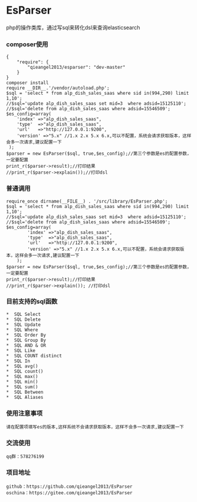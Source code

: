 # EsParser
php的操作类库，通过写sql来转化dsl来查询elasticsearch
### composer使用
    {
        "require": {
            "qieangel2013/esparser": "dev-master"
        }
    }
    composer install
    require __DIR__.'/vendor/autoload.php';
    $sql = 'select * from alp_dish_sales_saas where sid in(994,290) limit 1,10';
    //$sql='update alp_dish_sales_saas set mid=3  where adsid=15125110';
    //$sql='delete from alp_dish_sales_saas where adsid=15546509';
    $es_config=array(
	    'index' =>"alp_dish_sales_saas",
	    'type'  =>"alp_dish_sales_saas",
	    'url'   =>"http://127.0.0.1:9200",
        'version' =>"5.x" //1.x 2.x 5.x 6.x,可以不配置，系统会请求获取版本，这样会多一次请求,建议配置一下
	 );
    $parser = new EsParser($sql, true,$es_config);//第三个参数是es的配置参数，一定要配置
    print_r($parser->result);//打印结果
    //print_r($parser->explain());//打印dsl
### 普通调用
	require_once dirname(__FILE__) . '/src/library/EsParser.php';
	$sql = 'select * from alp_dish_sales_saas where sid in(994,290) limit 1,10';
	//$sql='update alp_dish_sales_saas set mid=3  where adsid=15125110';
	//$sql='delete from alp_dish_sales_saas where adsid=15546509';
	$es_config=array(
        	'index' =>"alp_dish_sales_saas",
        	'type'  =>"alp_dish_sales_saas",
        	'url'   =>"http://127.0.0.1:9200",
            'version' =>"5.x" //1.x 2.x 5.x 6.x,可以不配置，系统会请求获取版本，这样会多一次请求,建议配置一下
    	);
	$parser = new EsParser($sql, true,$es_config);//第三个参数是es的配置参数，一定要配置
	print_r($parser->result);//打印结果
	//print_r($parser->explain()); //打印dsl
### 目前支持的sql函数
    *  SQL Select
    *  SQL Delete
    *  SQL Update
    *  SQL Where
    *  SQL Order By
    *  SQL Group By
    *  SQL AND & OR 
    *  SQL Like
    *  SQL COUNT distinct
    *  SQL In
    *  SQL avg()
    *  SQL count()
    *  SQL max()
    *  SQL min()
    *  SQL sum()
    *  SQL Between
    *  SQL Aliases
### 使用注意事项
    请在配置项填写es的版本,这样系统不会请求获取版本，这样不会多一次请求,建议配置一下
### 交流使用
    qq群：578276199
### 项目地址
    github：https://github.com/qieangel2013/EsParser
    oschina：https://gitee.com/qieangel2013/EsParser
